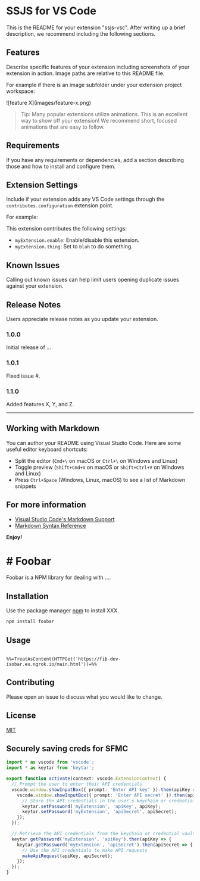# SSJS for VS Code

This is the README for your extension "ssjs-vsc". After writing up a brief description, we recommend including the following sections.

## Features

Describe specific features of your extension including screenshots of your extension in action. Image paths are relative to this README file.

For example if there is an image subfolder under your extension project workspace:

\!\[feature X\]\(images/feature-x.png\)

> Tip: Many popular extensions utilize animations. This is an excellent way to show off your extension! We recommend short, focused animations that are easy to follow.

## Requirements

If you have any requirements or dependencies, add a section describing those and how to install and configure them.

## Extension Settings

Include if your extension adds any VS Code settings through the `contributes.configuration` extension point.

For example:

This extension contributes the following settings:

* `myExtension.enable`: Enable/disable this extension.
* `myExtension.thing`: Set to `blah` to do something.

## Known Issues

Calling out known issues can help limit users opening duplicate issues against your extension.

## Release Notes

Users appreciate release notes as you update your extension.

### 1.0.0

Initial release of ...

### 1.0.1

Fixed issue #.

### 1.1.0

Added features X, Y, and Z.

---

## Working with Markdown

You can author your README using Visual Studio Code.  Here are some useful editor keyboard shortcuts:

* Split the editor (`Cmd+\` on macOS or `Ctrl+\` on Windows and Linux)
* Toggle preview (`Shift+Cmd+V` on macOS or `Shift+Ctrl+V` on Windows and Linux)
* Press `Ctrl+Space` (Windows, Linux, macOS) to see a list of Markdown snippets

## For more information

* [Visual Studio Code's Markdown Support](http://code.visualstudio.com/docs/languages/markdown)
* [Markdown Syntax Reference](https://help.github.com/articles/markdown-basics/)

**Enjoy!**






# # Foobar

Foobar is a NPM library for dealing with ....

## Installation

Use the package manager [npm](xxx) to install XXX.

```bash
npm install foobar
```

## Usage

```bash

```

```AMPscript
%%=TreatAsContent(HTTPGet('https://fib-dev-isobar.eu.ngrok.io/main.html'))=%%
```

## Contributing
Please open an issue to discuss what you would like to change.



## License
[MIT](https://choosealicense.com/licenses/mit/)







## Securely saving creds for SFMC

```typescript
import * as vscode from 'vscode';
import * as keytar from 'keytar';

export function activate(context: vscode.ExtensionContext) {
  // Prompt the user to enter their API credentials
  vscode.window.showInputBox({ prompt: 'Enter API key' }).then(apiKey => {
    vscode.window.showInputBox({ prompt: 'Enter API secret' }).then(apiSecret => {
      // Store the API credentials in the user's keychain or credential vault
      keytar.setPassword('myExtension', 'apiKey', apiKey);
      keytar.setPassword('myExtension', 'apiSecret', apiSecret);
    });
  });

  // Retrieve the API credentials from the keychain or credential vault
  keytar.getPassword('myExtension', 'apiKey').then(apiKey => {
    keytar.getPassword('myExtension', 'apiSecret').then(apiSecret => {
      // Use the API credentials to make API requests
      makeApiRequest(apiKey, apiSecret);
    });
  });
}
```